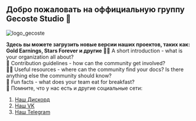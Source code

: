 ## Добро пожаловать на оффициальную группу Gecoste Studio 👋
![logo_gecoste](https://github.com/gecstudio/.github/assets/114843030/655daa72-840d-4a2a-9256-94d56cbb50a3)

**Здесь вы можете загрузить новые версии наших проектов, таких как: Gold Earnings, Stars Forever и другие**
🙋‍♀️ A short introduction - what is your organization all about? <br />
🌈 Contribution guidelines - how can the community get involved? <br />
👩‍💻 Useful resources - where can the community find your docs? Is there anything else the community should know? <br />
🍿 Fun facts - what does your team eat for breakfast? <br />
🧙 Помните, что у нас есть и другие социальные сети:
  1. [Наш Дискорд](https://docs.github.com/github/writing-on-github/getting-started-with-writing-and-formatting-on-github/basic-writing-and-formatting-syntax) <br />
  2. [Наш VK](https://vk.com/gecostestudio) <br />
  3. [Наш Telegram](https://t.me/gecoste_studio) <br />
